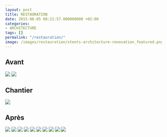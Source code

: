 ```yaml
---
layout: post
title: RESTAURATION
date: 2015-06-05 08:21:57.000000000 +02:00
categories:
- ARCHITECTURE
tags: []
permalink: "/restauration/"
image: /images/restauration/stents-architecture-renovation_featured.png
---
```


## Avant
![](/images/restauration/stents-architecture-renovation_001.png)
![](/images/restauration/stents-architecture-renovation_002.png)

## Chantier
![](/images/restauration/stents-architecture-renovation_003.png)

## Après
![](/images/restauration/stents-architecture-renovation_004.png)
![](/images/restauration/stents-architecture-renovation_005.png)
![](/images/restauration/stents-architecture-renovation_006.png)
![](/images/restauration/stents-architecture-renovation_007.png)
![](/images/restauration/stents-architecture-renovation_008.png)
![](/images/restauration/stents-architecture-renovation_009.png)
![](/images/restauration/stents-architecture-renovation_0010.png)
![](/images/restauration/stents-architecture-renovation_0011.png)
![](/images/restauration/stents-architecture-renovation_0012.png)
![](/images/restauration/stents-architecture-renovation_0013.png)
